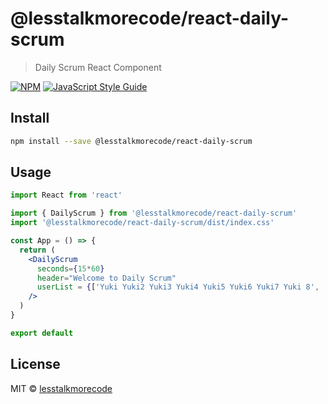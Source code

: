 # @lesstalkmorecode/react-daily-scrum

> Daily Scrum React Component

[![NPM](https://img.shields.io/npm/v/@lesstalkmorecode/react-daily-scrum.svg)](https://www.npmjs.com/package/@lesstalkmorecode/react-daily-scrum) [![JavaScript Style Guide](https://img.shields.io/badge/code_style-standard-brightgreen.svg)](https://standardjs.com)

## Install

```bash
npm install --save @lesstalkmorecode/react-daily-scrum
```

## Usage

```jsx
import React from 'react'

import { DailyScrum } from '@lesstalkmorecode/react-daily-scrum'
import '@lesstalkmorecode/react-daily-scrum/dist/index.css'

const App = () => {
  return (
    <DailyScrum
      seconds={15*60} 
      header="Welcome to Daily Scrum"
      userList = {['Yuki Yuki2 Yuki3 Yuki4 Yuki5 Yuki6 Yuki7 Yuki 8', 'Park', 'Edward', 'Austin', 'Marcel', 'Eda', 'Paolo', 'LTMC']}     
    />
  )
}

export default 
```

## License

MIT © [lesstalkmorecode](https://github.com/lesstalkmorecode)

